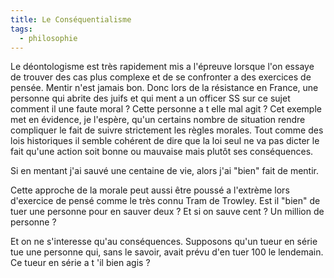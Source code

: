```yaml
---
title: Le Conséquentialisme
tags:
  - philosophie
---
```


Le déontologisme est très rapidement mis a l'épreuve lorsque l'on essaye de trouver des cas plus complexe et de se confronter a des exercices de pensée.
Mentir n'est jamais bon. Donc lors de la résistance en France, une personne qui abrite des juifs et qui ment a un officer SS sur ce sujet comment il une faute moral ? Cette personne a t elle mal agit ? Cet exemple met en évidence, je l'espère, qu'un certains nombre de situation rendre compliquer le fait de suivre strictement les règles morales. Tout comme des lois historiques il semble cohérent de dire que la loi seul ne va pas dicter le fait qu'une action soit bonne ou mauvaise mais plutôt ses conséquences.

Si en mentant j'ai sauvé une centaine de vie, alors j'ai "bien" fait de mentir.

Cette approche de la morale peut aussi être poussé a l'extrème lors d'exercice de pensé comme le très connu Tram de Trowley. Est il "bien" de tuer une personne pour en sauver deux ? Et si on sauve cent ? Un million de personne ?

Et on ne s'interesse qu'au conséquences. Supposons qu'un tueur en série tue une personne qui, sans le savoir, avait prévu d'en tuer 100 le lendemain. Ce tueur en série a t 'il bien agis ?
